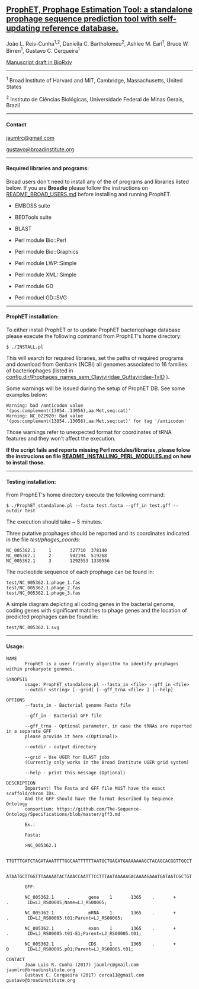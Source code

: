 
<a href="http://www.biorxiv.org/content/early/2017/08/16/176750"><h2>ProphET, Prophage Estimation Tool: a standalone prophage sequence prediction tool with self-updating reference database.</h2></a>

João L. Reis-Cunha<sup>1,2</sup>, Daniella C. Bartholomeu<sup>2</sup>, Ashlee M. Earl<sup>1</sup>,  Bruce W. Birren<sup>1</sup>, Gustavo C. Cerqueira<sup>1</sup>


<a href="http://www.biorxiv.org/content/early/2017/08/16/176750">Manuscript draft in BioRxiv</a>

------

<sup>1</sup> Broad Institute of Harvard and MIT, Cambridge, Massachusetts, United States

<sup>2</sup> Instituto de Ciências Biológicas, Universidade Federal de Minas Gerais, Brazil

------
<h4>Contact</h4>

<a href="mailto:jaumlrc@gmail.com">jaumlrc@gmail.com</a>

gustavo@broadinstitute.org

------
<h4>Required libraries and programs:</h4>

Broad users don't need to install any of the of programs and libraries listed below. If you are **Broadie** please follow the instructions on [README_BROAD_USERS.md](README_BROAD_USERS.md)  before installing and running ProphET.

* EMBOSS suite

* BEDTools suite

* BLAST

* Perl module Bio::Perl

* Perl module Bio::Graphics

* Perl module LWP::Simple

* Perl module XML::Simple

* Perl module GD

* Perl moduel GD::SVG



------
<h4>ProphET installation:</h4>

To either install ProphET or to update ProphET bacteriophage database please execute the following command from ProphET's home directory:
```
$ ./INSTALL.pl
```

This will search for required libraries, set the paths of required programs and download from Genbank (NCBI) all genomes associated to 16 families of bacteriophages
(listed in [config.dir/Prophages_names_sem_Claviviridae_Guttaviridae-TxID](config.dir/Prophages_names_sem_Claviviridae_Guttaviridae-TxID) ).


Some warnings will be issued during the setup of ProphET DB. See some examples below: 
```
Warning: bad /anticodon value '(pos:complement(13054..13056),aa:Met,seq:cat)'
Warning: NC_022920: Bad value '(pos:complement(13054..13056),aa:Met,seq:cat)' for tag '/anticodon'
```
Those warnings refer to unexpected format for coordinates of tRNA features and they won't affect the execution.


**If the script fails and reports missing Perl modules/libraries, please folow the instrucions on file  [README_INSTALLING_PERL_MODULES.md](README_INSTALLING_PERL_MODULES.md) on how to install those.**
 

------

<h4>Testing installation:</h4>

From ProphET's home directory execute the following command:
```
$ ./ProphET_standalone.pl --fasta test.fasta --gff_in test.gff --outdir test
```
The execution should take ~ 5 minutes.

Three putative prophages should be reported and its coordinates indicated in the file *test/phages_coords*:
```
NC_005362.1     1       327710  378140
NC_005362.1     2       502194  519268
NC_005362.1     3       1292553 1330556
```

The nucleotide sequence of each prophage can be found in:
```
test/NC_005362.1.phage_1.fas
test/NC_005362.1.phage_2.fas
test/NC_005362.1.phage_3.fas
```

A simple diagram depicting all coding genes in the bacterial genome, coding genes with significant matches to phage genes and the location of predicted prophages can be found in:
```
test/NC_005362.1.svg
```


------

<h4>Usage:</h4>

```
NAME
       ProphET is a user friendly algorithm to identify prophages within prokaryote genomes.

SYNOPSIS
       usage: ProphET_standalone.pl --fasta_in <file> --gff_in <file> 
       --outdir <string> [--grid] [--gff_trna <file> ] [--help]

OPTIONS
       --fasta_in - Bacterial genome Fasta file

       --gff_in - Bacterial GFF file

       --gff_trna - Optional parameter, in case the tRNAs are reported in a separate GFF 
       please provide it here <(Optional)>

       --outdir - output directory

       --grid - Use UGER for BLAST jobs 
       (Currently only works in the Broad Institute UGER grid system)

       --help - print this message (Optional)

DESCRIPTION
       Important! The Fasta and GFF file MUST have the exact scaffold/chrom IDs.  
       And the GFF should have the format described by Sequence Ontology
       consortium: https://github.com/The-Sequence-Ontology/Specifications/blob/master/gff3.md

       Ex.:

       Fasta:

       >NC_005362.1

       TTGTTTGATCTAGATAAATTTTGGCAATTTTTTAATGCTGAGATGAAAAAAAGCTACAGCACGGTTGCCT

       ATAATGCTTGGTTTAAAAATACTAAACCAATTTCCTTTAATAAAAAGACAAAAGAAATGATAATCGCTGT

       GFF:

       NC_005362.1     .       gene    1       1365    .       +       .       ID=LJ_RS00005;Name=LJ_RS00005;

       NC_005362.1     .       mRNA    1       1365    .       +       .       ID=LJ_RS00005.t01;Parent=LJ_RS00005;

       NC_005362.1     .       exon    1       1365    .       +       .       ID=LJ_RS00005.t01-E1;Parent=LJ_RS00005.t01;

       NC_005362.1     .       CDS     1       1365    .       +       0       ID=LJ_RS00005.p01;Parent=LJ_RS00005.t01;

CONTACT
       Joao Luis R. Cunha (2017) jaumlrc@gmail.com jaumlrc@broadinstitute.org
       Gustavo C. Cerqueira (2017) cerca11@gmail.com gustavo@broadinstitute.org
```

